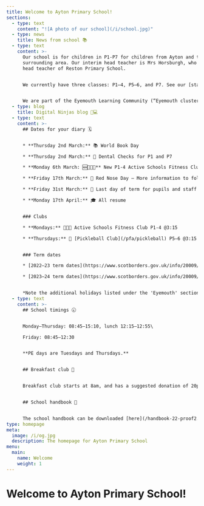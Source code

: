 ```yaml
---
title: Welcome to Ayton Primary School!
sections:
  - type: text
    content: "![A photo of our school](/i/school.jpg)"
  - type: news
    title: News from school 📚
  - type: text
    content: >-
      Our school is for children in P1-P7 for children from Ayton and the
      surrounding area. Our interim head teacher is Mrs Horsburgh, who is the
      head teacher of Reston Primary School.


      We currently have three classes: P1–4, P5–6, and P7. See our [staff page](/staff) for more information.


      We are part of the Eyemouth Learning Community (“Eyemouth cluster”) – children from Ayton, Coldingham, Cockburnspath, Eyemouth and Reston primary schools move up to together Eyemouth High School.
  - type: blog
    title: Digital Ninjas blog 🥷💻
  - type: text
    content: >-
      ## Dates for your diary 🗓️


      * **Thursday 2nd March:** 📚 World Book Day

      * **Thursday 2nd March:** 🦷 Dental Checks for P1 and P7

      * **Monday 6th March: 🆕🏐🏀🏈** New P1-4 Active Schools Fitness Club ([sign up here](https://form.jotform.com/221362733415349))

      * **Friday 17th March:** 🔴 Red Nose Day – More information to follow

      * **Friday 31st March:** 🐣 Last day of term for pupils and staff

      * **Monday 17th April:** 🎓 All resume


      ### Clubs

      * **Mondays:** 🏐🏀🏈 Active Schools Fitness Club P1-4 @3:15

      * **Thursdays:** 🏓 [Pickleball Club](/pfa/pickleball) P5–6 @3:15


      ### Term dates

      * [2022–23 term dates](https://www.scotborders.gov.uk/info/20009/schools_and_learning/621/term_holiday_and_closure_dates/2)

      * [2023–24 term dates](https://www.scotborders.gov.uk/info/20009/schools_and_learning/621/term_holiday_and_closure_dates/3)


      *Note the additional holidays listed under the 'Eyemouth' section of 'Casual Holidays'*
  - type: text
    content: >-
      ## School timings 🕣


      Monday–Thursday: 08:45–15:10, lunch 12:15–12:55\

      Friday: 08:45–12:30


      **PE days are Tuesdays and Thursdays.**


      ## Breakfast club 🥣


      Breakfast club starts at 8am, and has a suggested donation of 20p. Please make sure you receive messages from the school via email or Xpressions for any updates to the schedule.


      ## School handbook 📘


      The school handbook can be downloaded [here](/handbook-22-proof2.pdf).
type: homepage
meta:
  image: /i/og.jpg
  description: The homepage for Ayton Primary School
menu:
  main:
    name: Welcome
    weight: 1
---
```

# Welcome to Ayton Primary School!

